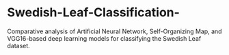# Swedish-Leaf-Classification-
Comparative analysis of Artificial Neural Network, Self-Organizing Map, and VGG16-based deep learning models for classifying the Swedish Leaf dataset.
